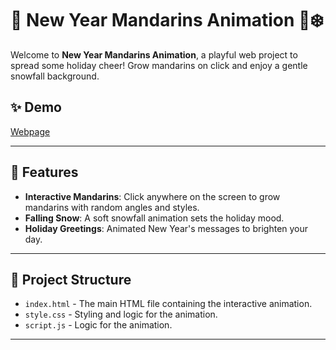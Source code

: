# 🎉 New Year Mandarins Animation 🍊❄️

Welcome to **New Year Mandarins Animation**, a playful web project to spread some holiday cheer! Grow mandarins on click and enjoy a gentle snowfall background.

## ✨ Demo
[Webpage](https://anastasiia-sharkova.github.io/New-Year-Mandarins-Animation)

---

## 🌟 Features

- **Interactive Mandarins**: Click anywhere on the screen to grow mandarins with random angles and styles.
- **Falling Snow**: A soft snowfall animation sets the holiday mood.
- **Holiday Greetings**: Animated New Year's messages to brighten your day.

---

## 📂 Project Structure

- `index.html` - The main HTML file containing the interactive animation.
- `style.css` - Styling and logic for the animation.
- `script.js` - Logic for the animation.

---
